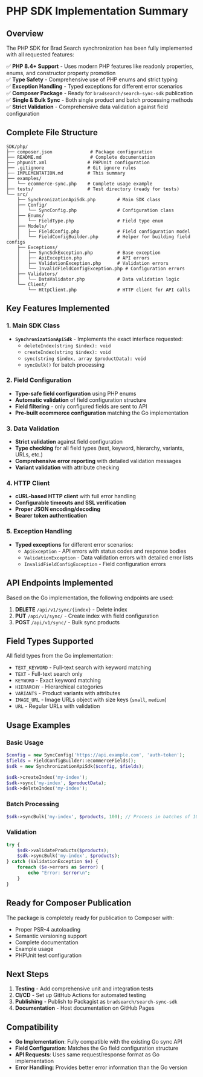 # PHP SDK Implementation Summary

## Overview

The PHP SDK for Brad Search synchronization has been fully implemented with all requested features:

✅ **PHP 8.4+ Support** - Uses modern PHP features like readonly properties, enums, and constructor property promotion  
✅ **Type Safety** - Comprehensive use of PHP enums and strict typing  
✅ **Exception Handling** - Typed exceptions for different error scenarios  
✅ **Composer Package** - Ready for `bradsearch/search-sync-sdk` publication  
✅ **Single & Bulk Sync** - Both single product and batch processing methods  
✅ **Strict Validation** - Comprehensive data validation against field configuration

## Complete File Structure

```
SDK/php/
├── composer.json              # Package configuration
├── README.md                  # Complete documentation
├── phpunit.xml               # PHPUnit configuration
├── .gitignore                # Git ignore rules
├── IMPLEMENTATION.md         # This summary
├── examples/
│   └── ecommerce-sync.php    # Complete usage example
├── tests/                    # Test directory (ready for tests)
└── src/
    ├── SynchronizationApiSdk.php        # Main SDK class
    ├── Config/
    │   └── SyncConfig.php               # Configuration class
    ├── Enums/
    │   └── FieldType.php                # Field type enum
    ├── Models/
    │   ├── FieldConfig.php              # Field configuration model
    │   └── FieldConfigBuilder.php       # Helper for building field configs
    ├── Exceptions/
    │   ├── SyncSdkException.php         # Base exception
    │   ├── ApiException.php             # API errors
    │   ├── ValidationException.php      # Validation errors
    │   └── InvalidFieldConfigException.php # Configuration errors
    ├── Validators/
    │   └── DataValidator.php            # Data validation logic
    └── Client/
        └── HttpClient.php               # HTTP client for API calls
```

## Key Features Implemented

### 1. Main SDK Class

- **`SynchronizationApiSdk`** - Implements the exact interface requested:
  - `deleteIndex(string $index): void`
  - `createIndex(string $index): void`
  - `sync(string $index, array $productData): void`
  - `syncBulk()` for batch processing

### 2. Field Configuration

- **Type-safe field configuration** using PHP enums
- **Automatic validation** of field configuration structure
- **Field filtering** - only configured fields are sent to API
- **Pre-built ecommerce configuration** matching the Go implementation

### 3. Data Validation

- **Strict validation** against field configuration
- **Type checking** for all field types (text, keyword, hierarchy, variants, URLs, etc.)
- **Comprehensive error reporting** with detailed validation messages
- **Variant validation** with attribute checking

### 4. HTTP Client

- **cURL-based HTTP client** with full error handling
- **Configurable timeouts and SSL verification**
- **Proper JSON encoding/decoding**
- **Bearer token authentication**

### 5. Exception Handling

- **Typed exceptions** for different error scenarios:
  - `ApiException` - API errors with status codes and response bodies
  - `ValidationException` - Data validation errors with detailed error lists
  - `InvalidFieldConfigException` - Field configuration errors

## API Endpoints Implemented

Based on the Go implementation, the following endpoints are used:

1. **DELETE** `/api/v1/sync/{index}` - Delete index
2. **PUT** `/api/v1/sync/` - Create index with field configuration
3. **POST** `/api/v1/sync/` - Bulk sync products

## Field Types Supported

All field types from the Go implementation:

- `TEXT_KEYWORD` - Full-text search with keyword matching
- `TEXT` - Full-text search only
- `KEYWORD` - Exact keyword matching
- `HIERARCHY` - Hierarchical categories
- `VARIANTS` - Product variants with attributes
- `IMAGE_URL` - Image URLs object with size keys (`small`, `medium`)
- `URL` - Regular URLs with validation

## Usage Examples

### Basic Usage

```php
$config = new SyncConfig('https://api.example.com', 'auth-token');
$fields = FieldConfigBuilder::ecommerceFields();
$sdk = new SynchronizationApiSdk($config, $fields);

$sdk->createIndex('my-index');
$sdk->sync('my-index', $productData);
$sdk->deleteIndex('my-index');
```

### Batch Processing

```php
$sdk->syncBulk('my-index', $products, 100); // Process in batches of 100
```

### Validation

```php
try {
    $sdk->validateProducts($products);
    $sdk->syncBulk('my-index', $products);
} catch (ValidationException $e) {
    foreach ($e->errors as $error) {
        echo "Error: $error\n";
    }
}
```

## Ready for Composer Publication

The package is completely ready for publication to Composer with:

- Proper PSR-4 autoloading
- Semantic versioning support
- Complete documentation
- Example usage
- PHPUnit test configuration

## Next Steps

1. **Testing** - Add comprehensive unit and integration tests
2. **CI/CD** - Set up GitHub Actions for automated testing
3. **Publishing** - Publish to Packagist as `bradsearch/search-sync-sdk`
4. **Documentation** - Host documentation on GitHub Pages

## Compatibility

- **Go Implementation**: Fully compatible with the existing Go sync API
- **Field Configuration**: Matches the Go field configuration structure
- **API Requests**: Uses same request/response format as Go implementation
- **Error Handling**: Provides better error information than the Go version
